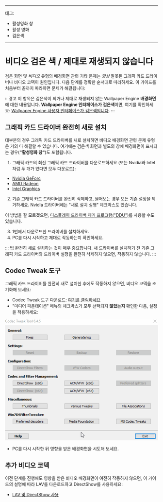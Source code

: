 - - -
태그:
  - 활성영화 창
  - 활성 영화
  - 검은색
- - -


# 비디오 검은 색 / 제대로 재생되지 않습니다

검은 화면 및 *비디오* 유형의 배경화면 관련 기타 문제는 *항상* 잘못된 그래픽 카드 드라이버나 비디오 코덱이 원인입니다. 다음 단계를 정확한 순서대로 따라하세요. 이 가이드를 처음부터 끝까지 따라하면 문제가 해결됩니다:

:: 경고 이 항목은 검은색이 되거나 제대로 재생되지 않는 Wallpaper Engine **배경화면**에 대한 내용입니다. **Wallpaper Engine 인터페이스가 검은색**이면, 여기를 확인하세요: [Wallpaper Engine 사용자 인터페이스가 검은색입니다](/interface/broken.html#wallpaper-engine-interface-is-black). :::

## 그래픽 카드 드라이버 완전히 새로 설치

대부분의 경우 그래픽 카드 드라이버를 새로 설치하면 비디오 배경화면 관련 문제 유형은 거의 다 해결할 수 있습니다. 여기에는 검은색 화면과 별도의 창에 배경화면이 표시되는 경우(**"활성영화 창"**)도 포함됩니다.

1. 그래픽 카드의 최신 그래픽 카드 드라이버를 다운로드하세요 (또는 Nvidia와 Intel처럼 두 개가 있다면 모두 다운로드):

* [Nvidia GeForc](https://www.nvidia.com/Download/index.aspx)
* [AMD Radeon](https://www.amd.com/support)
* [Intel Graphics](https://downloadcenter.intel.com/product/80939/Graphics-Drivers)

2. 기존 그래픽 카드 드라이버를 완전히 삭제하고, 물어보는 경우 모든 기존 설정을 제거하세요. Nvidia 드라이버에는 "새로 설치 실행" 체크박스도 있습니다.

이 방법을 잘 모르겠으면, [디스플레이 드라이버 제거 프로그램("DDU")](https://www.guru3d.com/files-details/display-driver-uninstaller-download.html)를 사용할 수도 있습니다.

3. 1번에서 다운로드한 드라이버를 설치하세요.
4. PC를 다시 시작하고 제대로 작동하는지 확인하세요.

::: 팁 완전히 새로 설치하는 것이 매우 중요합니다. 새 드라이버를 설치하기 전 기존 그래픽 카드 드라이버와 드라이버 설정을 완전히 삭제하지 않으면, 작동하지 않습니다. :::

## Codec Tweak 도구

그래픽 카드 드라이버를 완전히 새로 설치한 후에도 작동하지 않으면, 비디오 코덱을 초기화해 보세요:

* Codec Tweak 도구 다운로드: [여기를 클릭하세요](https://www.codecguide.com/download_other.htm)
* "미디어 파운데이션" 메뉴의 체크박스가 모두 선택되지 **않았는지** 확인한 다음, 설정을 적용하세요:

![미디어 파운데이션 옵션에서 모든 옵션 선택 취소](./codectweak.gif)

* PC를 다시 시작한 뒤 영향을 받은 배경화면을 시도해 보세요.

## 추가 비디오 코덱

이전 단계를 진행해도 영향을 받은 비디오 배경화면이 여전히 작동하지 않으면, 이 가이드의 설명에 따라 LAV를 다운로드하고 DirectShow를 사용하세요:

* [LAV 및 DirectShow 사용](/videos/lav.html)
